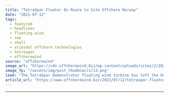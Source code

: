 ```yaml
---
title: "TetraSpar Floater En Route to Site Offshore Norway"
date: "2021-07-12"
tags: 
  - featured
  - headlines
  - floating wind
  - rwe
  - shell
  - stiesdal offshore technologies
  - tetraspar
  - offshorewind
source: "offshorewind"
image_url: "https://cdn.offshorewind.biz/wp-content/uploads/sites/2/2021/07/12101003/TetraSpar-sail-out_-c-Stiesdal_video-screenshot_2.png"
image_fp: "/assets/img/post_thumbnails/13.png"
lead: "The TetraSpar Demonstrator floating wind turbine has left the Danish port of Grenaa and is currently"
article_url: "https://www.offshorewind.biz/2021/07/12/tetraspar-floater-en-route-to-site-offshore-norway/"
---
```


---
